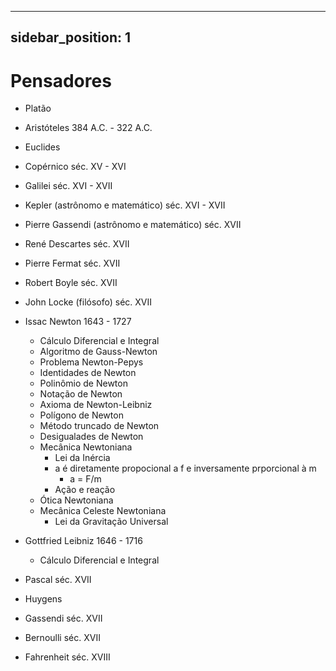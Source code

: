 ---
sidebar_position: 1
----  

# Pensadores
- Platão
- Aristóteles 384 A.C. - 322 A.C.
- Euclides
- Copérnico séc. XV - XVI
- Galilei séc. XVI - XVII
- Kepler (astrônomo e matemático) séc. XVI - XVII
- Pierre Gassendi (astrônomo e matemático) séc. XVII
- René Descartes séc. XVII
- Pierre Fermat séc. XVII
- Robert Boyle séc. XVII
- John Locke (filósofo) séc. XVII
- Issac Newton 1643 - 1727
    - Cálculo Diferencial e Integral
    - Algoritmo de Gauss-Newton
    - Problema Newton-Pepys
    - Identidades de Newton
    - Polinômio de Newton
    - Notação de Newton
    - Axioma de Newton-Leibniz
    - Polígono de Newton
    - Método truncado de Newton
    - Desigualades de Newton
    - Mecânica Newtoniana
        - Lei da Inércia
        - a é diretamente propocional a f e inversamente prporcional à m
            - a = F/m
        - Ação e reação
    - Ótica Newtoniana 
    - Mecânica Celeste Newtoniana
        - Lei da Gravitação Universal
- Gottfried Leibniz 1646 - 1716
    - Cálculo Diferencial e Integral
- Pascal séc. XVII
- Huygens
- Gassendi séc. XVII


- Bernoulli séc. XVII
- Fahrenheit séc. XVIII